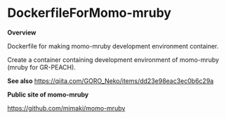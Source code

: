 # DockerfileForMomo-mruby

**Overview**

Dockerfile for making momo-mruby development environment container.

Create a container containing development environment of momo-mruby (mruby for GR-PEACH).

**See also**
https://qiita.com/GORO_Neko/items/dd23e98eac3ec0b6c29a

**Public site of momo-mruby**

https://github.com/mimaki/momo-mruby
